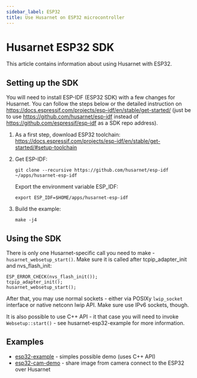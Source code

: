 ```yaml
---
sidebar_label: ESP32
title: Use Husarnet on ESP32 microcontroller
---
```


# Husarnet ESP32 SDK

This article contains information about using Husarnet with ESP32.

## Setting up the SDK

You will need to install ESP-IDF (ESP32 SDK) with a few changes for Husarnet. You can follow the steps below or the detailed instruction on https://docs.espressif.com/projects/esp-idf/en/stable/get-started/ (just be to use https://github.com/husarnet/esp-idf instead of https://github.com/espressif/esp-idf as a SDK repo address).

1. As a first step, download ESP32 toolchain: https://docs.espressif.com/projects/esp-idf/en/stable/get-started/#setup-toolchain

2. Get ESP-IDF:

   ```
   git clone --recursive https://github.com/husarnet/esp-idf ~/apps/husarnet-esp-idf
   ```

   Export the environment variable ESP_IDF:

   ```
   export ESP_IDF=$HOME/apps/husarnet-esp-idf
   ```

3. Build the example:

   ```
   make -j4
   ```

## Using the SDK

There is only one Husarnet-specific call you need to make - `husarnet_websetup_start()`. Make sure it is called after tcpip_adapter_init and nvs_flash_init:

```
ESP_ERROR_CHECK(nvs_flash_init());
tcpip_adapter_init();
husarnet_websetup_start();
```

After that, you may use normal sockets - either via POSIXy `lwip_socket` interface or native netconn lwip API. Make sure use IPv6 sockets, though.

It is also possible to use C++ API - it that case you will need to invoke `Websetup::start()` - see husarnet-esp32-example for more information.

## Examples

 - [esp32-example](https://github.com/husarnet/husarnet-esp32-example) - simples possible demo (uses C++ API)
 - [esp32-cam-demo](https://github.com/husarnet/esp32-cam-demo) - share image from camera connect to the ESP32 over Husarnet

